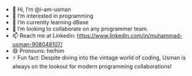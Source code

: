 - 👋 Hi, I’m @i-am-usman
- 👀 I’m interested in programming
- 🌱 I’m currently learning dBase
- 💞️ I’m looking to collaborate on any programmer team.
- 📫 Reach me at Linkedin: https://www.linkedin.com/in/muhammad-usman-908048107/
- 😄 Pronouns: he/him
- ⚡ Fun fact: Despite diving into the vintage world of coding, Usman is always on the lookout for modern programming collaborations!

<!---
i-am-usman/i-am-usman is a ✨ special ✨ repository because its `README.md` (this file) appears on your GitHub profile.
You can click the Preview link to take a look at your changes.
--->
